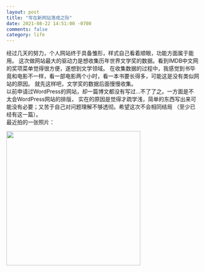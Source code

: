 ```yaml
---
layout: post
title: "写在新网站落成之际"
date: 2021-08-22 14:51:00 -0700
comments: false
category: life
---
```

经过几天的努力，个人网站终于具备雏形，样式自己看着顺眼，功能方面属于能用。
这次做网站最大的驱动力是想收集历年世界文学奖的数据。看到IMDB中文网的奖项菜单觉得很方便，遂想到文学领域。
在收集数据的过程中，我感觉到书毕竟和电影不一样，看一部电影两个小时，看一本书要长得多，可能这是没有类似网站的原因。
就先这样吧，文学奖的数据后面慢慢收集。  
以前申请过WordPress的网站，却一篇博文都没有写过…不了了之。一方面是不太会WordPress网站的排版，
实在的原因是觉得才疏学浅，简单的东西写出来可能没有必要；又苦于自己对问题理解不够透彻。希望这次不会相同结局
（至少已经有这一篇）。  
最近拍的一张照片：

<img src="{{ site.baseurl}}/images/2021_08_22_img1.JPG" class="img-thumbnail center-block" width="350">